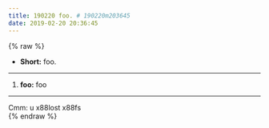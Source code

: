```yaml
---
title: 190220 foo. # 190220m203645
date: 2019-02-20 20:36:45
---
```


{% raw %}
<ul>
  <li><strong>Short:</strong> foo.</li>
</ul>

<!-- more -->
<hr>

<ol>
  <li><strong>foo:</strong> foo</li>
</ol>

<hr>

<div class="facetList">
Cmm: u x88lost x88fs
</div>
{% endraw %}
